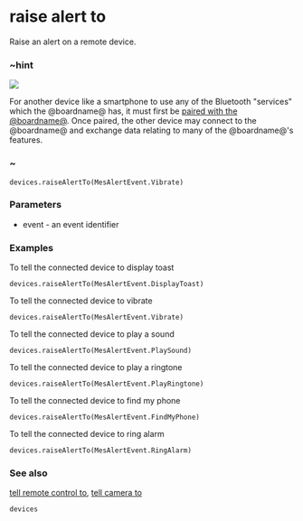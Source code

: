 # raise alert to

Raise an alert on a remote device.

### ~hint
![](/static/bluetooth/Bluetooth_SIG.png)

For another device like a smartphone to use any of the Bluetooth "services" which the @boardname@ has, it must first be [paired with the @boardname@](/reference/bluetooth/bluetooth-pairing). Once paired, the other device may connect to the @boardname@ and exchange data relating to many of the @boardname@'s features.

### ~



```sig
devices.raiseAlertTo(MesAlertEvent.Vibrate)
```

### Parameters

* event - an event identifier

### Examples

To tell the connected device to display toast

```blocks
devices.raiseAlertTo(MesAlertEvent.DisplayToast)
```

To tell the connected device to vibrate

```blocks
devices.raiseAlertTo(MesAlertEvent.Vibrate)
```

To tell the connected device to play a sound

```blocks
devices.raiseAlertTo(MesAlertEvent.PlaySound)
```

To tell the connected device to play a ringtone

```blocks
devices.raiseAlertTo(MesAlertEvent.PlayRingtone)
```

To tell the connected device to find my phone

```blocks
devices.raiseAlertTo(MesAlertEvent.FindMyPhone)
```

To tell the connected device to ring alarm

```blocks
devices.raiseAlertTo(MesAlertEvent.RingAlarm)
```

### See also

[tell remote control to](/reference/devices/tell-remote-control-to), [tell camera to](/reference/devices/tell-camera-to)

```package
devices
```